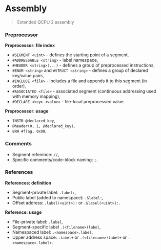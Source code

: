 
# Assembly

> Extended QCPU 2 assembly

### Preprocessor

**Preprocessor: file index**

* `#SEGMENT <uint>` - defines the starting point of a segment,
* `#ADDRESSABLE <string>` - label namespace,
* `#HEADER <string>(...)` - defines a group of preprocessed instructions,
* `#ENUM <string>` and `#STRUCT <string>` - defines a group of declared key/value pairs,
* `#INCLUDE <file>` - includes a file and appends it to this segment (in order),
* `#ASSOCIATED <file>` - associated segment (continuous addressing used with memory mapping),
* `#DECLARE <key> <value>` - file-local preprocessed value.

**Preprocessor: usage**

* `INSTR @declared_key`,
* `@header(0, 1, @declared_key)`,
* `BRH #flag, 0x00`.

### Comments

* Segment reference: `//`,
* Specific comments/code-block naming: `;`.

### References

**References: definition**

* Segment-private label: `.label:`,
* Public label (added to namespace): `.&label:`,
* Offset address: `.label(<uint>):` or `.&label(<uint>):`.

**Reference: usage**

* File-private label: `.label`,
* Segment-specific label `.(<filename>)label`,
* Namespaced label: `.<namespace>.label`,
* Upper address space: `.label+` or `.(<filename>)label+` or `.<namespace>.label+`.

